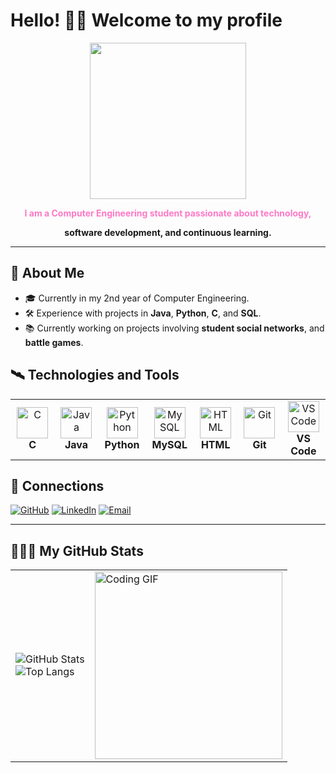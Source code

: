 # Hello! 💅🏾 Welcome to my profile

<p align="center">
  <img src="https://github.com/user-attachments/assets/7f975700-a3c4-4466-9146-22aa59c23b6c" width="250" />
</p>

<p align="center">
  <strong><span style="color:#ff79c6;">I am a Computer Engineering student passionate about technology,
</p>
<p align="center">
software development, and continuous learning.</span></strong>
</p>

---

## 🎇 About Me
- 🎓 Currently in my 2nd year of Computer Engineering.
- 🛠 Experience with projects in **Java**, **Python**, **C**, and **SQL**.
- 📚 Currently working on projects involving **student social networks**, and **battle games**.

## 🛰️ Technologies and Tools

<table>
  <tr>
    <td align="center" width="120">
      <img src="https://upload.wikimedia.org/wikipedia/commons/1/18/C_Programming_Language.svg" width="50" height="50" alt="C">
      <br><strong>C</strong>
    </td>
    <td align="center" width="120">
      <img src="https://cdn.jsdelivr.net/gh/devicons/devicon/icons/java/java-original.svg" width="50" height="50" alt="Java">
      <br><strong>Java</strong>
    </td>
    <td align="center" width="120">
      <img src="https://upload.wikimedia.org/wikipedia/commons/c/c3/Python-logo-notext.svg" width="50" height="50" alt="Python">
      <br><strong>Python</strong>
    </td>
    <td align="center" width="120">
      <img src="https://upload.wikimedia.org/wikipedia/commons/0/0a/MySQL_textlogo.svg" width="50" height="50" alt="MySQL">
      <br><strong>MySQL</strong>
    </td>
    <td align="center" width="120">
      <img src="https://upload.wikimedia.org/wikipedia/commons/6/61/HTML5_logo_and_wordmark.svg" width="50" height="50" alt="HTML">
      <br><strong>HTML</strong>
    </td>
    <td align="center" width="120">
      <img src="https://upload.wikimedia.org/wikipedia/commons/e/e0/Git-logo.svg" width="50" height="50" alt="Git">
      <br><strong>Git</strong>
    </td>
    <td align="center" width="120">
      <img src="https://upload.wikimedia.org/wikipedia/commons/9/9a/Visual_Studio_Code_1.35_icon.svg" width="50" height="50" alt="VS Code">
      <br><strong>VS Code</strong>
    </td>
  </tr>
</table>

## 💟 Connections
[![GitHub](https://img.shields.io/badge/-GitHub-181717?logo=github&logoColor=white&style=flat)](https://github.com/dutra1904)
[![LinkedIn](https://img.shields.io/badge/-LinkedIn-0077B5?logo=linkedin&logoColor=white&style=flat)](https://www.linkedin.com/in/maria-clara-dutra-338876230?lipi=urn%3Ali%3Apage%3Ad_flagship3_profile_view_base_contact_details%3BRO%2FwTrxlR2W5R0H7bT00gA%3D%3D)
[![Email](https://img.shields.io/badge/-Email-D14836?logo=gmail&logoColor=white&style=flat)](mailto:dutramaria165@gmail.com)

---

## 👩🏾‍💻 My GitHub Stats

<table>
  <tr>
    <td>
      <img src="https://github-readme-stats.vercel.app/api?username=dutra1904&show_icons=true&theme=radical" alt="GitHub Stats">
      <br>
      <img src="https://github-readme-stats.vercel.app/api/top-langs/?username=dutra1904&layout=compact&theme=radical" alt="Top Langs">
    </td>
    <td>
      <img src="https://github.com/user-attachments/assets/8c5f5dcb-2433-4f41-8a25-7ff6ae82117c" width="300" alt="Coding GIF">
    </td>
  </tr>
</table>



<!--
**dutra1904/dutra1904** is a ✨ _special_ ✨ repository because its `README.md` (this file) appears on your GitHub profile.

Here are some ideas to get you started:

- 🔭 I’m currently working on ...
- 🌱 I’m currently learning ...
- 👯 I’m looking to collaborate on ...
- 🤔 I’m looking for help with ...
- 💬 Ask me about ...
- 📫 How to reach me: ...
- 😄 Pronouns: ...
- ⚡ Fun fact: ...
-->
